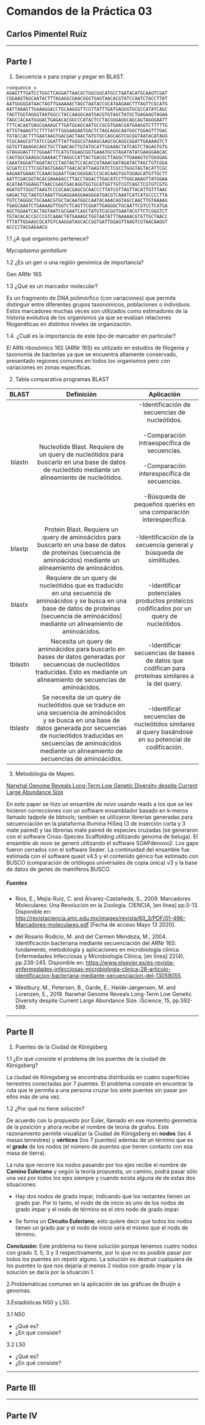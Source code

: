# Comandos de la Práctica 03
## Carlos Pimentel Ruíz

___

## Parte I

1. Secuencia x para copiar y pegar en BLAST.

~~~
>sequence_x
AGAGTTTGATCCTGGCTCAGGATTAACGCTGGCGGCATGCCTAATACATGCAAGTCGAT
CGGAAGTAGCAATACTTTAGAGGCGAACGGGTGAGTAACACGTATCCAATCTACCTTAT
AATGGGGGATAACTAGTTGAAAAACTAGCTAATACCGCATAAGAACTTTAGTTCGCATG
AATTAAAGTTGAAAGGACCTGCAAGGGTTCGTTATTTGATGAGGGTGCGCCATATCAGC
TAGTTGGTAGGGTAATGGCCTACCAAGGCAATGACGTGTAGCTATGCTGAGAAGTAGAA
TAGCCACAATGGGACTGAGACACGGCCCATACTCCTACGGGAGGCAGCAGTAGGGAATT
TTTCACAATGAGCGAAAGCTTGATGGAGCAATGCCGCGTGAACGATGAAGGTCTTTTTG
ATTGTAAAGTTCTTTTATTTGGGAAGAATGACTCTAGCAGGCAATGGCTGGAGTTTGAC
TGTACCACTTTGAATAAGTGACGACTAACTATGTGCCAGCAGTCGCGGTAATACATAGG
TCGCAAGCGTTATCCGGATTTATTGGGCGTAAAGCAAGCGCAGGCGGATTGAAAAGTCT
GGTGTTAAAGGCAGCTGCTTAACAGTTGTATGCATTGGAAACTATCAGTCTAGAGTGTG
GTAGGGAGTTTTGGAATTTCATGTGGAGCGGTGAAATGCGTAGATATATGAAGGAACAC
CAGTGGCGAAGGCGAAAACTTAGGCCATTACTGACGCTTAGGCTTGAAAGTGTGGGGAG
CAAATAGGATTAGATACCCTAGTAGTCCACACCGTAAACGATAGATACTAGCTGTCGGA
GCGATCCCTTCGGTAGTGAAGTTAACACATTAAGTATCTCGCCTGGGTAGTACATTCGC
AAGAATGAAACTCAAACGGAATTGACGGGGACCCGCACAAGTGGTGGAGCATGTTGCTT
AATTCGACGGTACACGAAAAACCTTACCTAGACTTGACATCCTTGGCAAAGTTATGGAA
ACATAATGGAGGTTAACCGAGTGACAGGTGGTGCATGGTTGTCGTCAGCTCGTGTCGTG
AGATGTTGGGTTAAGTCCCGCAACGAGCGCAACCCTTATCGTTAGTTACATTGTTTAAC
GAGACTGCTAATGTAAATTGGAGGAAGGAAGGGATGACGTCAAATCATCATGCCCCTTA
TGTCTAGGGCTGCAAACGTGCTACAATGGCCAATACAAACAGTAGCCAACTTGTAAAAG
TGAGCAAATCTGAAAAGTTGGTCTCAGTTCGGATTGAGGGCTGCAATTCGTCCTCATGA
AGCTGGAATCACTAGTAATCGCGAATCAGCTATGTCGCGGTGAATACGTTCTCGGGTCT
TGTACACACCGCCCGTCAAACTATGAAAGCTGGTAATATTTAAAAACGTGTTGCTAACC
TTTATTGGAAGCGCATGTCAAGGATAGCACCGGTGATTGGAGTTAAGTCGTAACAAGGT
ACCCCTACGAGAACG
~~~

1.1 ¿A qué organismo pertenece?

 *Mycoplasma genitalium*

1.2 ¿Es un gen o una región genómica de importancia?

 Gen ARNr 16S

1.3 ¿Qué es un marcador molecular?

 Es un fragmento de DNA polimórfico (con variaciones) que permite distinguir entre diferentes grupos taxonómicos, poblaciones o individuos. Estos marcadores muchas veces son utilizados como estimadores de la historia evolutiva de los organismos ya que se evalúan relaciones filogenéticas en distintos niveles de organización.

1.4. ¿Cuál es la importancia de este tipo de marcador en particular?

 El ARN ribosómico 16S (ARNr 16S) es utilizado en estudios de filogenia y taxonomía de bacterias ya que se encuentra altamente conservado, presentado regiones comunes en todos los organismos pero con variaciones en zonas específicas. 

2. Tabla comparativa programas BLAST


| BLAST 	| Definición 	| Aplicación 	|
|:-------:	|:-----------------------------------------------------------------------------------------------------------------------------------------------------------------------------------------------------------------------------------------------------------:	|:----------------------------------------------------------------------------------------------------------------------------------------------------------------------------------------------------------------------------:	|
| blastn 	| Nucleotide Blast. Requiere de un query de nucleótidos para buscarlo en una base de datos de nucleótido mediante un alineamiento de nucleótidos. 	| -Identificación de secuencias de nucleótidos.<br><br>-Comparación intraespecífica de secuencias.<br><br>-Comparación interespecífica de secuencias.<br><br>-Búsqueda de pequeños queries en una comparación interespecífica. 	|
| blastp 	| Protein Blast. Requiere un query de aminoácidos para buscarlo en una base de datos de proteínas (secuencia de aminoácidos) mediante un alineamiento de aminoácidos. 	| -Identificación de la secuencia general y búsqueda de similitudes. 	|
| blastx 	| Requiere de un query de nucleótidos que es traducido en una secuencia de aminoácidos y se busca en una base de datos de proteínas (secuencia de aminoácidos) mediante un alineamiento de aminoácidos. 	| -Identificar potenciales productos proteicos codificados por un<br>query de nucleótidos. 	|
| tblastn 	| Necesita un query de aminoácidos para buscarlo en bases de datos generadas por secuencias de nucleótidos traducidas. Esto es mediante un alineamiento de secuencias de aminoácidos. 	| -Identificar secuencias de bases de datos que codifican para proteínas similares a la del query. 	|
| tblastx 	| Se necesita de un query de nucleótidos que se traduce en una secuencia de aminoácidos y se busca en una base de datos generada por secuencias de nucleótidos traducidas en secuencias de aminoácidos mediante un alineamiento de secuencias de aminoácidos. 	| -Identificar secuencias de nucleótidos similares al query basándose en su potencial de codificación. 	|


3. Metodología de Mapeo.

[Narwhal Genome Reveals Long-Term Low Genetic Diversity despite Current Large Abundance Size][Artículo]

[Artículo]: https://www.sciencedirect.com/science/article/pii/S2589004219300896

En este paper se hizo un ensamble *de novo* usando reads a los que se les hicieron correcciones con un software ensamblador basado en k-meros llamado tadpole de bbtools; también se utilizaron librerías generadas para secuenciación en la plataforma Illumina HiSeq (3 de inserción corta y 3 mate paired) y las librerías mate paired de especies cruzadas (se generaron con el software Cross-Species Scaffolding utilizando genoma de beluga). El ensamble *de novo* se generó utilizando el software SOAPdenovo2. Los gaps fueron cerrados con el software Sealer. La continuidad del ensamble fue estimada con el software quast v4.5 y el contenido génico fue estimado con BUSCO (comparación de ortólogos universales de copia única) v3 y la base de datos de genes de mamíferos BUSCO.

##### Fuentes

- Ríos, E., Mejía-Ruiz, C. and Álvarez-Castañeda, S., 2009. Marcadores Moleculares: Una Revolución en la Zoología. CIENCIA, [en línea] pp.5-13. Disponible en: <http://revistaciencia.amc.edu.mx/images/revista/60_3/PDF/01-496-Marcadores-moleculares.pdf> [Fecha de acceso Mayo 13 2020].

- del Rosario Rodicio, M. and del Carmen Mendoza, M., 2004. Identificación bacteriana mediante secuenciación del ARNr 16S: fundamento, metodología y aplicaciones en microbiología clínica. Enfermedades Infecciosas y Microbiología Clínica, [en línea] 22(4), pp.238-245. Disponible en: <https://www.elsevier.es/es-revista-enfermedades-infecciosas-microbiologia-clinica-28-articulo-identificacion-bacteriana-mediante-secuenciacion-del-13059055>.


- Westbury, M., Petersen, B., Garde, E., Heide-Jørgensen, M. and Lorenzen, E., 2019. Narwhal Genome Reveals Long-Term Low Genetic Diversity despite Current Large Abundance Size. iScience, 15, pp.592-599.
___

## Parte II

1. Puentes de la Ciudad de Königsberg

1.1 ¿En qué consiste el problema de los puentes de la ciudad de Königsberg?

 La ciudad de Königsberg se encontraba distribuida en cuatro superficies terrestres conectadas por 7 puentes. El problema consiste en encontrar la ruta que le permita a una persona cruzar los siete puentes sin pasar por ellos más de una vez.

1.2 ¿Por qué no tiene solución?

 De acuerdo con lo propuesto por Euler, llamado en ese momento geometría de la posición y ahora recibe el nombre de teoría de grafos. Este razonamiento permite visualizar la Ciudad de Königsberg en **nodos** (las 4 masas terrestres) y **vértices** (los 7 puentes) además de un término que es el **grado** de los nodos (el número de puentes que tienen contacto con esa masa de tierra). 

 La ruta que recorre los nodos pasando por los ejes recibe el nombre de **Camino Euleriano** y según la teoría propuesta, un camino, podrá pasar sólo una vez por todos los ejes siempre y cuando exista alguna de de estas dos situaciones:

 - Hay dos nodos de grado impar, indicando que los restantes tienen un grado par. Por lo tanto, el nodo de de inicio es uno de los nodos de grado impar y el nodo de término es el otro nodo de grado impar.

 - Se forma un **Circuito Euleriano**; esto quiere decir que todos los nodos tienen un grado par y el nodo de inicio será el mismo que el nodo de término.

***Conclusión:*** Este problema no tiene solución porque tenemos cuatro nodos con grado 3, 5, 3 y 3 respectivamente, por lo que no es posible pasar por todos los puentes sin repetir alguno. La solución es destruir cualquiera de los puentes lo que nos dejaría al menos 2 nodos con grado impar y la solución se daría por la situación 1. 

2.Problemáticas comunes en la aplicación de las gráficas de Bruijin a genomas.

3.Estadísticas N50 y L50.

3.1 N50
 - ¿Qué es?
 - ¿En qué consiste?

3.2 L50
 - ¿Qué es?
 - ¿En qué consiste?
___

## Parte III

___

## Parte IV
	
